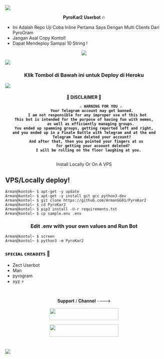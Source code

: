 <img src="https://user-images.githubusercontent.com/73097560/115834477-dbab4500-a447-11eb-908a-139a6edaec5c.gif">

<p align="center">𝐏𝐲𝐫𝐨𝐊𝐚𝐫𝟐 𝐔𝐬𝐞𝐫𝐛𝐨𝐭 🔥 </p>

- Ini Adalah Repo Uji Coba Inline Pertama Saya Dengan Multi Clients Dari PyroGram
- Jangan Asal Copy Kontol!
- Dapat Mendeploy Sampai 10 String !

<p align="center">
  <img src="https://telegra.ph/file/3f4c55755b365077bfc05.jpg">
</p>
    <a href="https://www.python.org/" alt="made-with-python"> <img src="https://img.shields.io/badge/Made%20with-Python-black.svg?style=flat-square&logo=python&logoColor=blue&color=red" /></a>

<h3 align="center">Klik Tombol di Bawah ini untuk Deploy di Heroku</h3>
<a href="https://heroku.com/deploy?template=https://github.com/ArmanGG01/PyroKar2-Userbot"><img src="https://www.herokucdn.com/deploy/button.svg"></a>
</div>
<h4 align="center"> 🚫 DISCLAIMER 🚫 </p>

```
               ⚠️ WARNING FOR YOU ⚠️
       Your Telegram account may get banned.
   I am not responsible for any improper use of this bot
This bot is intended for the purpose of having fun with memes,
      as well as efficiently managing groups.
You ended up spamming groups, getting reported left and right,
and you ended up in a Finale Battle with Telegram and at the end
       Telegram Team deleted your account?
  And after that, then you pointed your fingers at us
        for getting your acoount deleted?
    I will be rolling on the floor laughing at you.
```

##
<p align="center">
   Install Locally Or On A VPS
</p>

## VPS/Locally deploy!
```console
Arman@kontok~ $ apt-get -y update
Arman@kontol~ $ apt-get -y install git gcc python3-dev
Arman@kontol~ $ git clone https://github.com/ArmanGG01/PyroKar2
Arman@kontol~ $ cd PyroKar2
Arman@kontol~ $ pip3 install -U-r requirements.txt
Arman@kontol~ $ cp sample.env .env
```

<h3 align="center">
   Edit <b>.env</b> with your own values and Run Bot
</h3>

```console
Arman@kontol~ $ screen
Arman@kontol~ $ python3 -m PyroKar2
```

### ꜱᴘᴇᴄɪᴀʟ ᴄʀᴇᴀᴅɪᴛꜱ 💖
- Zect Userbot
- Man
- pyrogram
- xyz ⚡

#

<p align="center">𝐒𝐮𝐩𝐩𝐨𝐫𝐭 / 𝐂𝐡𝐚𝐧𝐧𝐞𝐥 ----> </p>

<p align="center"><a href="https://t.me/obrolansuar"><img src="https://img.shields.io/badge/ᴛᴇʟᴇɢʀᴀᴍ-𝐒𝐮𝐩𝐩𝐨𝐫𝐭-black?&style=for-the-badge&logo=telegram" width="220" height="38.45"></a></p>
<p align="center"><a href="https://t.me/Karc0de"><img src="https://img.shields.io/badge/ᴛᴇʟᴇɢʀᴀᴍ-𝐔𝐩𝐝𝐚𝐭𝐞𝐬-black?&style=for-the-badge&logo=telegram" width="220" height="38.45"></a></p>

#
<img src="https://user-images.githubusercontent.com/73097560/115834477-dbab4500-a447-11eb-908a-139a6edaec5c.gif">
